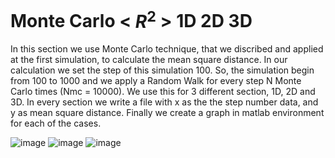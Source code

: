 # Monte Carlo < $R^2$ > 1D 2D 3D

In this section we use Monte Carlo technique, that we discribed and applied at the first simulation, to calculate the mean square distance. 
In our calculation we set the step of this simulation 100. So, the simulation begin from 100 to 1000 and we apply a Random Walk for every step N Monte Carlo times (Nmc = 10000). 
We use this for 3 different section, 1D, 2D and 3D. 
In every section we write a file with x as the the step number data, and y as mean square distance. Finally we create a graph in matlab environment for each of the cases.


![image](https://github.com/user-attachments/assets/5fd9cdcb-6611-4f9b-8dbb-7e0d6433d453)
![image](https://github.com/user-attachments/assets/29308749-3d14-432a-9df0-b49933edaf37)
![image](https://github.com/user-attachments/assets/f3c7dc18-621f-40d2-ae99-1d80d8000782)




